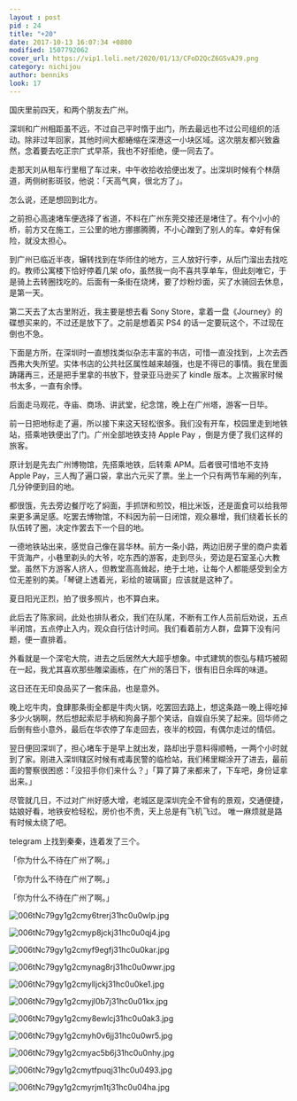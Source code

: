 ```yaml
---
layout : post
pid : 24
title: "+20"
date: 2017-10-13 16:07:34 +0800
modified: 1507792062
cover_url: https://vip1.loli.net/2020/01/13/CFoD2QcZ6GSvAJ9.png
category: nichijou
author: benniks
look: 17
---
```

国庆里前四天，和两个朋友去广州。

深圳和广州相距虽不远，不过自己平时惰于出门，所去最远也不过公司组织的活动。除非过年回家，其他时间大都蜷缩在深港这一小块区域。这次朋友都兴致盎然，念着要去吃正宗广式早茶，我也不好拒绝，便一同去了。

走那天刘从租车行里租了车过来，中午收拾收拾便出发了。出深圳时候有个林荫道，两侧树影斑驳，他说：「天高气爽，很北方了」。

怎么说，还是想回到北方。

之前担心高速堵车便选择了省道，不料在广州东莞交接还是堵住了。有个小小的桥，前方又在施工，三公里的地方挪挪腾腾，不小心蹭到了别人的车。幸好有保险，就没太担心。

到广州已临近半夜，辗转找到在华师住的地方，三人放好行李，从后门溜出去找吃的。教师公寓楼下恰好停着几架 ofo，虽然我一向不喜共享单车，但此刻唯它，于是骑上去转圈找吃的。后面有一条街在烧烤，要了炒粉炒面，买了水骑回去休息，是第一天。



第二天去了太古里附近，我主要是想去看 Sony Store，拿着一盘《Journey》的碟想买来的，不过还是放下了。之前是想着买 PS4 的话一定要玩这个，不过现在倒也不急。

下面是方所，在深圳时一直想找类似杂志丰富的书店，可惜一直没找到，上次去西西弗大失所望。实体书店的公共社区属性越来越强，也是不得已的事情。我在里面踌躇再三，还是把手里拿的书放下，登录亚马逊买了 kindle 版本。上次搬家时候书太多，一直有余悸。

后面走马观花，寺庙、商场、讲武堂，纪念馆，晚上在广州塔，游客一日毕。



前一日把地标走了遍，所以接下来这天轻松很多。我们没有开车，校园里走到地铁站，搭乘地铁便出了门。广州全部地铁支持 Apple Pay ，倒是方便了我们这样的旅客。

原计划是先去广州博物馆，先搭乘地铁，后转乘 APM。后者很可惜地不支持 Apple Pay，三人掏了遍口袋，拿出六元买了票。坐上一个只有两节车厢的列车，几分钟便到目的地。

都很饿，先去旁边餐厅吃了焖面，手抓饼和煎饺，相比米饭，还是面食可以给我带来更多满足感。吃罢去博物馆，不料因为前一日闭馆，观众暴增，我们绕着长长的队伍转了圈，决定作罢去下一个目的地。

一德地铁站出来，感觉自己像在昙华林。前方一条小路，两边旧房子里的商户卖着干货海产，小巷里剃头的大爷，吃东西的游客，走到尽头，旁边是石室圣心大教堂。虽然下方游客人挤人，但教堂高高耸起，绝于土地，让每个人都能感受到全方位无差别的美。「琴键上透着光，彩绘的玻璃窗」应该就是这种了。

夏日阳光正烈，拍了很多照片，也不算白来。

此后去了陈家祠，此处也排队者众，我们在队尾，不断有工作人员前后劝说，五点半闭馆，五点停止入内，观众自行估计时间。我们看着前方人群，盘算下没有问题，便一直排着。

外看就是一个深宅大院，进去之后居然大大超乎想象。中式建筑的恢弘与精巧被砌在一起，我尤其喜欢那些雕梁画栋，在广州的落日下，很有旧日余晖的味道。

这日还在无印良品买了一套床品，也是意外。

晚上吃牛肉，食肆那条街全都是牛肉火锅，吃罢回去路上，想这条路一晚上得吃掉多少火锅啊，然后想起索尼手柄和狗鼻子那个笑话，自娱自乐笑了起来。回华师之后倒有些小意外，最后在华农停了车走回去，夜半的校园，有偶尔走过的情侣。

翌日便回深圳了，担心堵车于是早上就出发，路却出乎意料得顺畅，一两个小时就到了家。刚进入深圳辖区时候有戒毒民警的临检站，我们稀里糊涂开了进去，最前面的警察很困惑：「没招手你们来什么？」「算了算了来都来了，下车吧，身份证拿出来。」



尽管就几日，不过对广州好感大增，老城区是深圳完全不曾有的景观，交通便捷，姑娘好看，地铁安检轻松，房价也不贵，天上总是有飞机飞过。
唯一麻烦就是路有时候太绕了吧。

telegram 上找到秦秦，连着发了三个。

「你为什么不待在广州了啊。」

「你为什么不待在广州了啊。」

「你为什么不待在广州了啊。」





![006tNc79gy1g2cmy6trerj31hc0u0wlp.jpg](https://vip1.loli.net/2020/01/13/mBRuKk4PSJF6hwD.jpg)

![006tNc79gy1g2cmyp8jckj31hc0u0qj4.jpg](https://vip1.loli.net/2020/01/13/NObfo4GMug85T3Q.jpg)

![006tNc79gy1g2cmyf9egfj31hc0u0kar.jpg](https://vip1.loli.net/2020/01/13/yHpPo2jbFudn8Og.jpg)

![006tNc79gy1g2cmynag8rj31hc0u0wwr.jpg](https://vip1.loli.net/2020/01/13/1mNRrPo8ekWdjZa.jpg)

![006tNc79gy1g2cmylljckj31hc0u0ke1.jpg](https://vip1.loli.net/2020/01/13/7AlQyLt32goJhkU.jpg)

![006tNc79gy1g2cmyjl0b7j31hc0u01kx.jpg](https://vip1.loli.net/2020/01/13/al6nx2t1c8WCLXp.jpg)

![006tNc79gy1g2cmy8ewlcj31hc0u0ak3.jpg](https://vip1.loli.net/2020/01/13/PoMqslYn73xBu1W.jpg)

![006tNc79gy1g2cmyh0v6jj31hc0u0wr5.jpg](https://vip1.loli.net/2020/01/13/jQDsmBM7GonvT18.jpg)

![006tNc79gy1g2cmyac5b6j31hc0u0nhy.jpg](https://vip1.loli.net/2020/01/13/BvCALwuxeahnl5b.jpg)

![006tNc79gy1g2cmytfpuqj31hc0u0493.jpg](https://vip1.loli.net/2020/01/13/9jSdwi7LzmAtfNe.jpg)

![006tNc79gy1g2cmyrjm1tj31hc0u04ha.jpg](https://vip1.loli.net/2020/01/13/i9IWCDbKfqVXQ8a.jpg)